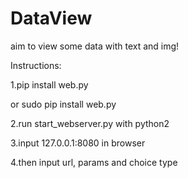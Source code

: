 # DataView
aim to view some data with text and img!

Instructions:

  1.pip install web.py
  
  or  sudo pip install web.py
    
  2.run start_webserver.py with python2
  
  3.input 127.0.0.1:8080  in browser
  
  4.then input url, params and choice type
